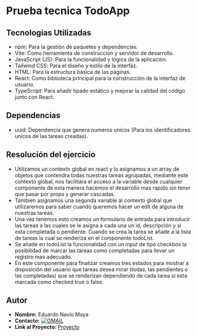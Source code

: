# Prueba tecnica TodoApp

## Tecnologias Utilizadas 

- npm: Para la gestión de paquetes y dependencias.
- Vite: Como herramienta de construcción y servidor de desarrollo.
- JavaScript (JS): Para la funcionalidad y lógica de la aplicación.
- Tailwind CSS: Para el diseño y estilo de la interfaz.
- HTML: Para la estructura básica de las páginas.
- React: Como biblioteca principal para la construcción de la interfaz de usuario.
- TypeScript: Para añadir tipado estático y mejorar la calidad del código junto con React.

## Dependencias

- uuid: Dependencia que genera numeros unicos (Para los identificadores unicos de las tareas creadas).

## Resolución del ejercicio
 - Utilizamos un contexto global en react y lo asignamos a un array de objetos que contendra todas nuestras tareas agrupadas, mediante este contexto global, nos facilitara el acceso a la         variable desde cualquier componente de esta manera hacemos el desarrollo mas rapido sin tener que pasar por props y generar cascadas.
- Tambien asignamos una segunda variable al contexto global que utilizaremos para saber cuando queremos hacer un edit de alguna de nuestras tareas.
- Una vez tenemos esto creamos un formulario de entrada para introducir las tareas a las cuales se le asigna a cada una un id, descripción y si esta completada o pendiente. Cuando se crea la tarea se añade a la lista de tareas la cual se renderiza en el componente todoList.
- Se añade en todoList la funcionalidad con un input de tipo checkbox la posibilidad de marcar las tareas como completadas para llevar un registro mas adecuado.
- En este componente para finalizar creamos tres estados para mostrar a disposición del usuario que tareas desea mirar (todas, las pendientes o las completadas) que se renderizan dependiendo de cada tarea si esta marcada como checked true o false.
  

## Autor

- **Nombre:** Eduardo Navio Maya
- **Contacto:** [![GMAIL](https://img.shields.io/badge/naviomaya%40gmail.com%20-%20%20DISCORD?style=social&logo=GMAIL&labelColor=black&color=white)](mailto:naviomaya@gmail.com)
- **Link al Proyecto:** [Proyecto](https://todo-app-naviotech.netlify.app/)

